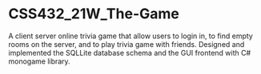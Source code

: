 # CSS432_21W_The-Game
A client server online trivia game that allow users to login in, to find empty rooms on the server, and to play trivia game with friends. Designed and implemented the SQLLite database schema and the GUI frontend with C# monogame library.
